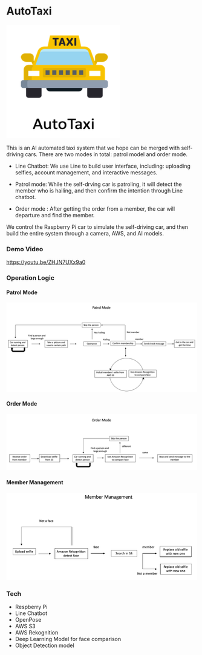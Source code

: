 # AutoTaxi

<img src="https://github.com/steven-LSC/AutoTaxi/blob/main/Logo.png" width="300" height="300">

This is an AI automated taxi system that we hope can be merged with self-driving cars. There are two modes in total: patrol model and order mode.

* Line Chatbot: We use Line to build user interface, including: uploading selfies, account management, and interactive messages.

* Patrol mode: While the self-drving car is patroling, it will detect the member who is hailing, and then confirm the intention through Line chatbot.

* Order mode : After getting the order from a member, the car will departure and find the member. 

We control the Raspberry Pi car to simulate the self-driving car, and then build the entire system through a camera, AWS, and AI models.


### Demo Video
https://youtu.be/ZHJN7UXx9a0

### Operation Logic

#### Patrol Mode
![image](https://github.com/steven-LSC/AutoTaxi/blob/main/patrol%20mode%20diagram.png)

#### Order Mode
![image](https://github.com/steven-LSC/AutoTaxi/blob/main/oreder%20mode%20diagram.png)

#### Member Management
![image](https://github.com/steven-LSC/AutoTaxi/blob/main/member%20management%20diagram.png)

### Tech
* Respberry Pi
* Line Chatbot
* OpenPose
* AWS S3
* AWS Rekognition
* Deep Learning Model for face comparison
* Object Detection model
